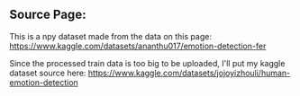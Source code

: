 ## Source Page:

This is a npy dataset made from the data on this page:
https://www.kaggle.com/datasets/ananthu017/emotion-detection-fer

Since the processed train data is too big to be uploaded, I'll put my kaggle dataset source here:
https://www.kaggle.com/datasets/jojoyizhouli/human-emotion-detection

